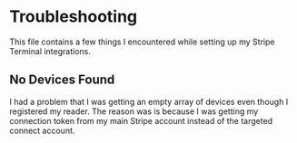 # Troubleshooting
This file contains a few things I encountered while setting up my Stripe Terminal integrations.

## No Devices Found
I had a problem that I was getting an empty array of devices even though I registered my reader. The reason was is 
because I was getting my connection token from my main Stripe account instead of the targeted connect account.

